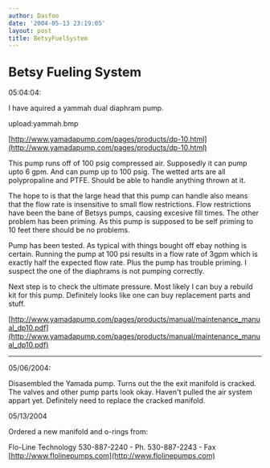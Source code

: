 ```yaml
---
author: Dasfoo
date: '2004-05-13 23:19:05'
layout: post
title: BetsyFuelSystem
---
```


<big>Betsy Fueling System</big>
----
05:04:04:

I have aquired a yammah dual diaphram pump.

upload:yammah.bmp

[http://www.yamadapump.com/pages/products/dp-10.html](http://www.yamadapump.com/pages/products/dp-10.html) 

This pump runs off of 100 psig compressed air.  Supposedly it can pump upto 6 gpm.  And can pump up to 100 psig.  The wetted arts are all polypropaline and PTFE.  Should be able to handle anything thrown at it.

The hope to is that the large head that this pump can handle also means that the flow rate is insensitive to small flow restrictions.  Flow restrictions have been the bane of Betsys pumps, causing excesive fill times.  The other problem has been priming.  As this pump is supposed to be self priming to 10 feet there should be no problems.

Pump has been tested.  As typical with things bought off ebay nothing is certain.  Running the pump at 100 psi results in a flow rate of 3gpm which is exactly half the expected flow rate.  Plus the pump has trouble priming.  I suspect the one of the diaphrams is not pumping correctly.

Next step is to check the ultimate pressure.  Most likely I can buy a rebuild kit for this 
pump.  Definitely looks like one can buy replacement parts and stuff.

[http://www.yamadapump.com/pages/products/manual/maintenance_manual_dp10.pdf](http://www.yamadapump.com/pages/products/manual/maintenance_manual_dp10.pdf)

----
05/06/2004:<br>

Disasembled the Yamada pump.  Turns out the the exit manifold is cracked.  The valves and other pump parts look okay.  Haven't pulled the air system appart yet.  Definitely need to replace the cracked manifold.

05/13/2004

Ordered a new manifold and o-rings from:

Flo-Line Technology
530-887-2240 - Ph.
530-887-2243 - Fax
[http://www.flolinepumps.com](http://www.flolinepumps.com)

